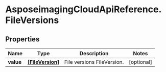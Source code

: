 # AsposeimagingCloudApiReference.FileVersions

## Properties
Name | Type | Description | Notes
------------ | ------------- | ------------- | -------------
**value** | [**[FileVersion]**](FileVersion.md) | File versions FileVersion. | [optional] 


